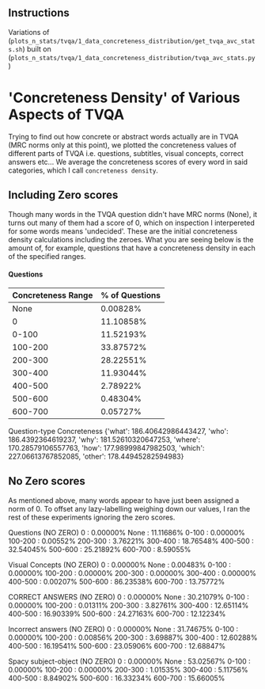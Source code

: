 ## Instructions
Variations of (`plots_n_stats/tvqa/1_data_concreteness_distribution/get_tvqa_avc_stats.sh`) built on (`plots_n_stats/tvqa/1_data_concreteness_distribution/tvqa_avc_stats.py`)

# 'Concreteness Density' of Various Aspects of TVQA
Trying to find out how concrete or abstract words actually are in TVQA (MRC norms only at this point), we plotted the concreteness values of different parts of TVQA i.e. questions, subtitles, visual concepts, correct answers etc... We average the concreteness scores of every word in said categories, which I call `concreteness density`.

## Including Zero scores
Though many words in the TVQA question didn't have MRC norms (None), it turns out many of them had a score of 0, which on inspection I interpereted for some words means 'undecided'. These are the initial concreteness density calculations including the zeroes. What you are seeing below is the amount of, for example, questions that have a concreteness density in each of the specified ranges.

#### Questions
Concreteness Range | % of Questions
--- | ---
None | 0.00828%
0 | 11.10858%
0-100 | 11.52193%
100-200 | 33.87572%
200-300 | 28.22551%
300-400 | 11.93044%
400-500 | 2.78922%
500-600 | 0.48304%
600-700 | 0.05727%

Question-type Concreteness
{'what': 186.40642986443427, 'who': 186.4392364619237, 'why': 181.52610320647253, 'where': 170.28579106557763, 'how': 177.98999847982503, 'which': 227.06613767852085, 'other': 178.44945282594983}

## No Zero scores
As mentioned above, many words appear to have just been assigned a norm of 0. To offset any lazy-labelling weighing down our values, I ran the rest of these experiments ignoring the zero scores.

Questions (NO ZERO)
0 : 0.00000%
None : 11.11686%
0-100 : 0.00000%
100-200 : 0.00552%
200-300 : 3.76221%
300-400 : 18.76548%
400-500 : 32.54045%
500-600 : 25.21892%
600-700 : 8.59055%

Visual Concepts (NO ZERO)
0 : 0.00000%
None : 0.00483%
0-100 : 0.00000%
100-200 : 0.00000%
200-300 : 0.00000%
300-400 : 0.00000%
400-500 : 0.00207%
500-600 : 86.23538%
600-700 : 13.75772%

CORRECT ANSWERS (NO ZERO)
0 : 0.00000%
None : 30.21079%
0-100 : 0.00000%
100-200 : 0.01311%
200-300 : 3.82761%
300-400 : 12.65114%
400-500 : 16.90339%
500-600 : 24.27163%
600-700 : 12.12234%

Incorrect answers (NO ZERO)
0 : 0.00000%
None : 31.74675%
0-100 : 0.00000%
100-200 : 0.00856%
200-300 : 3.69887%
300-400 : 12.60288%
400-500 : 16.19541%
500-600 : 23.05906%
600-700 : 12.68847%

Spacy subject-object (NO ZERO)
0 : 0.00000%
None : 53.02567%
0-100 : 0.00000%
100-200 : 0.00000%
200-300 : 1.01535%
300-400 : 5.11756%
400-500 : 8.84902%
500-600 : 16.33234%
600-700 : 15.66005%

